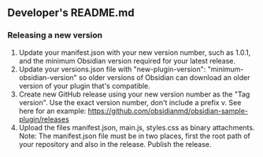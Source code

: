 ## Developer's README.md

### Releasing a new version

1. Update your manifest.json with your new version number, such as 1.0.1, and the minimum Obsidian version required for your latest release.
2. Update your versions.json file with "new-plugin-version": "minimum-obsidian-version" so older versions of Obsidian can download an older version of your plugin that's compatible.
3. Create new GitHub release using your new version number as the "Tag version". Use the exact version number, don't include a prefix v. See here for an example: https://github.com/obsidianmd/obsidian-sample-plugin/releases
4. Upload the files manifest.json, main.js, styles.css as binary attachments. Note: The manifest.json file must be in two places, first the root path of your repository and also in the release.
   Publish the release.
